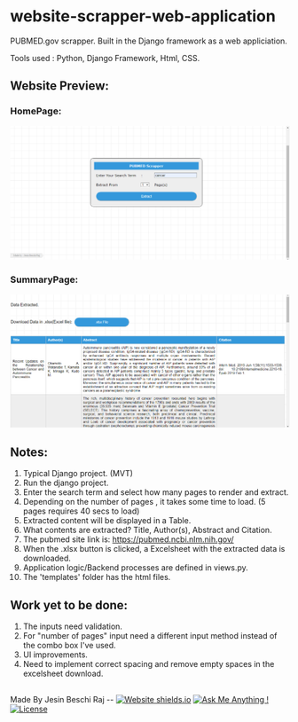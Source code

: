 # website-scrapper-web-application
PUBMED.gov scrapper. Built in the Django framework as a web appliciation.

Tools used : Python, Django Framework, Html, CSS.

## Website Preview:
### HomePage:
<p align="center"> 
  <kbd>
    <img src="pubmed/screenshots/hp.png">
  </kbd>
</p>

### SummaryPage:
<p align="center"> 
  <kbd>
    <img src="pubmed/screenshots/sp.png">
  </kbd>
</p>

## Notes:
1) Typical Django project. (MVT)
2) Run the django project.
3) Enter the search term and select how many pages to render and extract.
4) Depending on the number of pages , it takes some time to load. (5 pages requires 40 secs to load)
5) Extracted content will be displayed in a Table.
6) What contents are extracted? Title, Author(s), Abstract and Citation.
7) The pubmed site link is: https://pubmed.ncbi.nlm.nih.gov/
8) When the .xlsx button is clicked, a Excelsheet with the extracted data is downloaded.
9) Application logic/Backend processes are defined in views.py.
10) The 'templates' folder has the html files.

## Work yet to be done:
1) The inputs need validation.
2) For "number of pages" input need a different input method instead of the combo box I've used.
3) UI improvements.
4) Need to implement correct spacing and remove empty spaces in the excelsheet download.
##
Made By Jesin Beschi Raj --
[![Website shields.io](https://img.shields.io/badge/website-up-yellow)](http://jesinofficial.github.io/)
[![Ask Me Anything !](https://img.shields.io/badge/ask%20me-linkedin-1abc9c.svg)](https://www.linkedin.com/in/jesinbeschiraj/)
[![License](http://img.shields.io/:license-mit-blue.svg?style=flat-square)](http://badges.mit-license.org)
